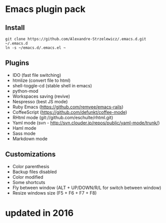 Emacs plugin pack
=================

## Install

    git clone https://github.com/Alexandre-Strzelewicz/.emacs.d.git ~/.emacs.d
    ln -s ~/emacs.d/.emacs.el ~

## Plugins

* IDO (fast file switching)
* htmlize (convert file to html)
* shell-toggle-cd (stable shell in emacs)
* python-mod
* Workspaces saving (revive)
* Nespresso (best JS mode)
* Ruby Emacs (https://github.com/remvee/emacs-rails)
* CoffeeScript (https://github.com/defunkt/coffee-mode)
* RHtml mode (git://github.com/eschulte/rhtml.git)
* Yaml mode (svn - http://svn.clouder.jp/repos/public/yaml-mode/trunk/)
* Haml mode
* Sass mode
* Markdown mode

## Customizations

* Color parenthesis
* Backup files disabled
* Color modified
* Some shortcuts
* Fly between window (ALT + UP/DOWN/R/L for switch between window)
* Resize windows size (F5 + F6 + F7 + F8)

# updated in 2016
